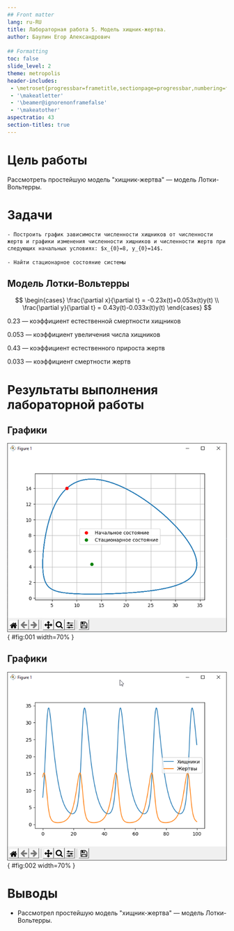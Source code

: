 ```yaml
---
## Front matter
lang: ru-RU
title: Лабораторная работа 5. Модель хищник-жертва.
author:	Баулин Егор Александрович

## Formatting
toc: false
slide_level: 2
theme: metropolis
header-includes: 
 - \metroset{progressbar=frametitle,sectionpage=progressbar,numbering=fraction}
 - '\makeatletter'
 - '\beamer@ignorenonframefalse'
 - '\makeatother'
aspectratio: 43
section-titles: true
---
```



# Цель работы

Рассмотреть простейшую модель "хищник-жертва" — модель Лотки-Вольтерры.

# Задачи
 
	- Построить график зависимости численности хищников от численности жертв и графики изменения численности хищников и численности жертв при следующих начальных условиях: $x_{0}=8, y_{0}=14$.

	- Найти стационарное состояние системы


## Модель Лотки-Вольтерры

$$
\begin{cases}
    \frac{\partial x}{\partial t} = -0.23x(t)+0.053x(t)y(t)
    \\
    \frac{\partial y}{\partial t} = 0.43y(t)-0.033x(t)y(t)
\end{cases}
$$

0.23 — коэффициент естественной смертности хищников

0.053 — коэффициент увеличения числа хищников

0.43 — коэффициент естественного прироста жертв

0.033 — коэффициент смертности жертв

# Результаты выполнения лабораторной работы


## Графики

![Зависимость x от y и стационарное состояние](images/plot2.png){ #fig:001 width=70% }


## Графики 

![Зависимость x(t) и y(t)](images/plot1.png){ #fig:002 width=70% }

# Выводы

 - Рассмотрел простейшую модель "хищник-жертва" — модель Лотки-Вольтерры. 


